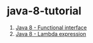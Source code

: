 # java-8-tutorial

01. [Java 8 - Functional interface](./01-functional-interface.md)
02. [Java 8 - Lambda expression](./02-lambda-expression.md)